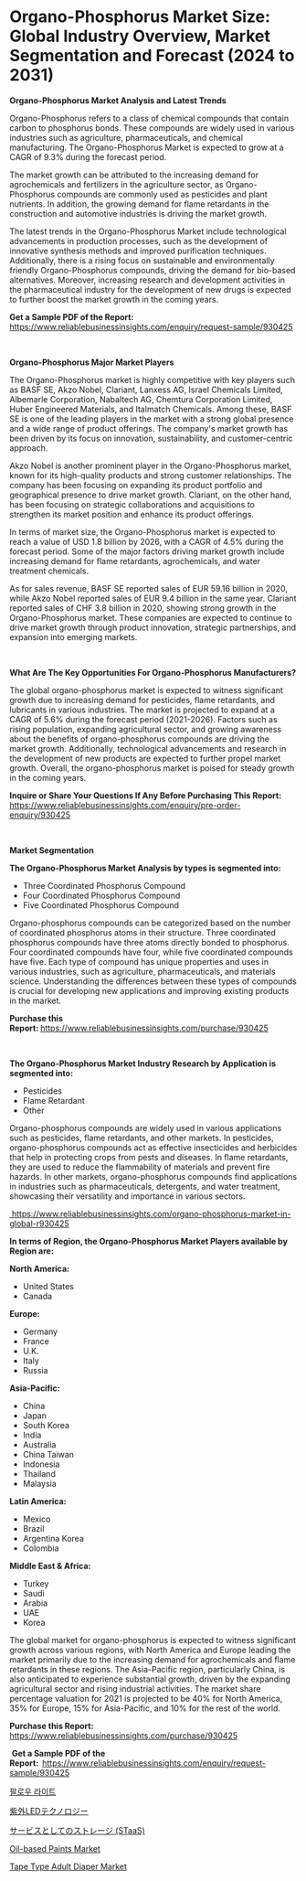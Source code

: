 <p><h1>Organo-Phosphorus Market Size: Global Industry Overview, Market Segmentation and Forecast (2024 to 2031)</h1></p><p><strong>Organo-Phosphorus Market Analysis and Latest Trends</strong></p>
<p><p>Organo-Phosphorus refers to a class of chemical compounds that contain carbon to phosphorus bonds. These compounds are widely used in various industries such as agriculture, pharmaceuticals, and chemical manufacturing. The Organo-Phosphorus Market is expected to grow at a CAGR of 9.3% during the forecast period.</p><p>The market growth can be attributed to the increasing demand for agrochemicals and fertilizers in the agriculture sector, as Organo-Phosphorus compounds are commonly used as pesticides and plant nutrients. In addition, the growing demand for flame retardants in the construction and automotive industries is driving the market growth. </p><p>The latest trends in the Organo-Phosphorus Market include technological advancements in production processes, such as the development of innovative synthesis methods and improved purification techniques. Additionally, there is a rising focus on sustainable and environmentally friendly Organo-Phosphorus compounds, driving the demand for bio-based alternatives. Moreover, increasing research and development activities in the pharmaceutical industry for the development of new drugs is expected to further boost the market growth in the coming years.</p></p>
<p><strong>Get a Sample PDF of the Report:&nbsp;</strong> <a href="https://www.reliablebusinessinsights.com/enquiry/request-sample/930425">https://www.reliablebusinessinsights.com/enquiry/request-sample/930425</a></p>
<p>&nbsp;</p>
<p><strong>Organo-Phosphorus Major Market Players</strong></p>
<p><p>The Organo-Phosphorus market is highly competitive with key players such as BASF SE, Akzo Nobel, Clariant, Lanxess AG, Israel Chemicals Limited, Albemarle Corporation, Nabaltech AG, Chemtura Corporation Limited, Huber Engineered Materials, and Italmatch Chemicals. Among these, BASF SE is one of the leading players in the market with a strong global presence and a wide range of product offerings. The company's market growth has been driven by its focus on innovation, sustainability, and customer-centric approach.</p><p>Akzo Nobel is another prominent player in the Organo-Phosphorus market, known for its high-quality products and strong customer relationships. The company has been focusing on expanding its product portfolio and geographical presence to drive market growth. Clariant, on the other hand, has been focusing on strategic collaborations and acquisitions to strengthen its market position and enhance its product offerings.</p><p>In terms of market size, the Organo-Phosphorus market is expected to reach a value of USD 1.8 billion by 2026, with a CAGR of 4.5% during the forecast period. Some of the major factors driving market growth include increasing demand for flame retardants, agrochemicals, and water treatment chemicals.</p><p>As for sales revenue, BASF SE reported sales of EUR 59.16 billion in 2020, while Akzo Nobel reported sales of EUR 9.4 billion in the same year. Clariant reported sales of CHF 3.8 billion in 2020, showing strong growth in the Organo-Phosphorus market. These companies are expected to continue to drive market growth through product innovation, strategic partnerships, and expansion into emerging markets.</p></p>
<p>&nbsp;</p>
<p><strong>What Are The Key Opportunities For Organo-Phosphorus Manufacturers?</strong></p>
<p><p>The global organo-phosphorus market is expected to witness significant growth due to increasing demand for pesticides, flame retardants, and lubricants in various industries. The market is projected to expand at a CAGR of 5.6% during the forecast period (2021-2026). Factors such as rising population, expanding agricultural sector, and growing awareness about the benefits of organo-phosphorus compounds are driving the market growth. Additionally, technological advancements and research in the development of new products are expected to further propel market growth. Overall, the organo-phosphorus market is poised for steady growth in the coming years.</p></p>
<p><strong>Inquire or Share Your Questions If Any Before Purchasing This Report:</strong> <a href="https://www.reliablebusinessinsights.com/enquiry/pre-order-enquiry/930425">https://www.reliablebusinessinsights.com/enquiry/pre-order-enquiry/930425</a></p>
<p>&nbsp;</p>
<p><strong>Market Segmentation</strong></p>
<p><strong>The Organo-Phosphorus Market Analysis by types is segmented into:</strong></p>
<p><ul><li>Three Coordinated Phosphorus Compound</li><li>Four Coordinated Phosphorus Compound</li><li>Five Coordinated Phosphorus Compound</li></ul></p>
<p><p>Organo-phosphorus compounds can be categorized based on the number of coordinated phosphorus atoms in their structure. Three coordinated phosphorus compounds have three atoms directly bonded to phosphorus. Four coordinated compounds have four, while five coordinated compounds have five. Each type of compound has unique properties and uses in various industries, such as agriculture, pharmaceuticals, and materials science. Understanding the differences between these types of compounds is crucial for developing new applications and improving existing products in the market.</p></p>
<p><strong>Purchase this Report:&nbsp;</strong><a href="https://www.reliablebusinessinsights.com/purchase/930425">https://www.reliablebusinessinsights.com/purchase/930425</a></p>
<p>&nbsp;</p>
<p><strong>The Organo-Phosphorus Market Industry Research by Application is segmented into:</strong></p>
<p><ul><li>Pesticides</li><li>Flame Retardant</li><li>Other</li></ul></p>
<p><p>Organo-phosphorus compounds are widely used in various applications such as pesticides, flame retardants, and other markets. In pesticides, organo-phosphorus compounds act as effective insecticides and herbicides that help in protecting crops from pests and diseases. In flame retardants, they are used to reduce the flammability of materials and prevent fire hazards. In other markets, organo-phosphorus compounds find applications in industries such as pharmaceuticals, detergents, and water treatment, showcasing their versatility and importance in various sectors.</p></p>
<p><a href="https://www.reliablebusinessinsights.com/organo-phosphorus-market-in-global-r930425">&nbsp;https://www.reliablebusinessinsights.com/organo-phosphorus-market-in-global-r930425</a></p>
<p><strong>In terms of Region, the Organo-Phosphorus Market Players available by Region are:</strong></p>
<p>
    <p> <strong> North America: </strong>
        <ul>
            <li>United States</li>
            <li>Canada</li>
        </ul>
        </p> 
    <p> <strong> Europe: </strong>
        <ul>
            <li>Germany</li>
            <li>France</li>
            <li>U.K.</li>
            <li>Italy</li>
            <li>Russia</li>
        </ul>
        </p> 
    <p> <strong> Asia-Pacific: </strong>
        <ul>
            <li>China</li>
            <li>Japan</li>
            <li>South Korea</li>
            <li>India</li>
            <li>Australia</li>
            <li>China Taiwan</li>
            <li>Indonesia</li>
            <li>Thailand</li>
            <li>Malaysia</li>
        </ul>
        </p> 
    <p> <strong> Latin America: </strong>
        <ul>
            <li>Mexico</li>
            <li>Brazil</li>
            <li>Argentina Korea</li>
            <li>Colombia</li>
        </ul>
        </p> 
    <p> <strong> Middle East & Africa: </strong>
        <ul>
            <li>Turkey</li>
            <li>Saudi</li>
            <li>Arabia</li>
            <li>UAE</li>
            <li>Korea</li>
        </ul>
    </p>
    </p>
<p><p>The global market for organo-phosphorus is expected to witness significant growth across various regions, with North America and Europe leading the market primarily due to the increasing demand for agrochemicals and flame retardants in these regions. The Asia-Pacific region, particularly China, is also anticipated to experience substantial growth, driven by the expanding agricultural sector and rising industrial activities. The market share percentage valuation for 2021 is projected to be 40% for North America, 35% for Europe, 15% for Asia-Pacific, and 10% for the rest of the world.</p></p>
<p><strong>Purchase this Report: </strong><a href="https://www.reliablebusinessinsights.com/purchase/930425">https://www.reliablebusinessinsights.com/purchase/930425</a></p>
<p>&nbsp;<strong>Get a Sample PDF of the Report:&nbsp;&nbsp;</strong><a href="https://www.reliablebusinessinsights.com/enquiry/request-sample/930425">https://www.reliablebusinessinsights.com/enquiry/request-sample/930425</a></p>
<p><strong></strong></p>
<p><p><a href="https://github.com/solomonbode85/Market-Research-Report-List-1/blob/main/977799077665.md">팔로우 라이트</a></p><p><a href="https://github.com/luffiazaza/Market-Research-Report-List-1/blob/main/680659783920.md">紫外LEDテクノロジー</a></p><p><a href="https://github.com/one-cool-chick/Market-Research-Report-List-1/blob/main/626769583921.md">サービスとしてのストレージ (STaaS)</a></p><p><a href="https://github.com/dimitrishawkinswaynenp91rgz/Market-Research-Report-List-2/blob/main/oil-based-paints-market.md">Oil-based Paints Market</a></p><p><a href="https://issuu.com/reportprime-2/docs/tape-type-adult-diaper-market-size-2030.pptx">Tape Type Adult Diaper Market</a></p></p>